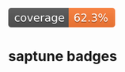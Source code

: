 [![Test Coverage](https://github.com/SUSE/saptune/blob/badges/badge_cov.svg?branch=badges)](https://github.com/SUSE/saptune/blob/badges/badge_cov.svg?branch=badges)

# saptune badges

